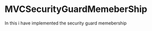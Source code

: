 MVCSecurityGuardMemeberShip
===========================

In this i have implemented the security guard memebership 
